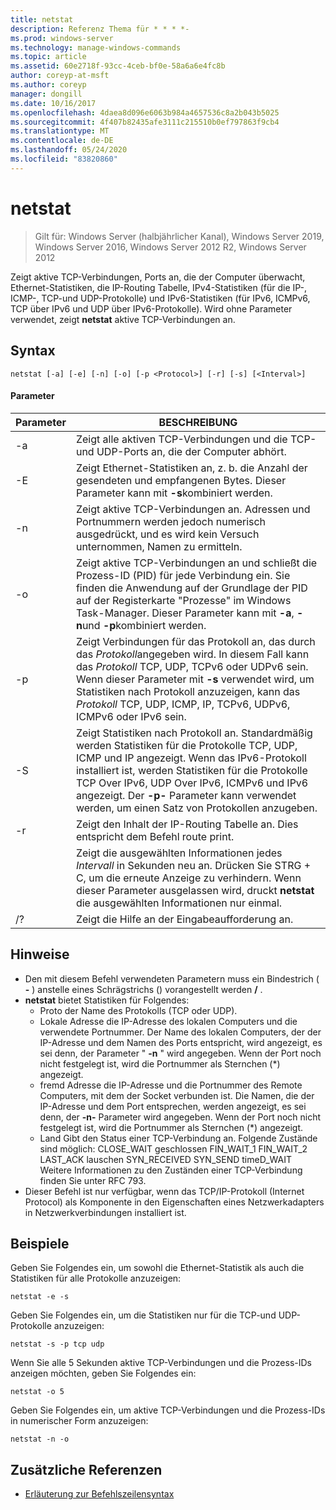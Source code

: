 ```yaml
---
title: netstat
description: Referenz Thema für * * * *-
ms.prod: windows-server
ms.technology: manage-windows-commands
ms.topic: article
ms.assetid: 60e2718f-93cc-4ceb-bf0e-58a6a6e4fc8b
author: coreyp-at-msft
ms.author: coreyp
manager: dongill
ms.date: 10/16/2017
ms.openlocfilehash: 4daea8d096e6063b984a4657536c8a2b043b5025
ms.sourcegitcommit: 4f407b82435afe3111c215510b0ef797863f9cb4
ms.translationtype: MT
ms.contentlocale: de-DE
ms.lasthandoff: 05/24/2020
ms.locfileid: "83820860"
---
```

# <a name="netstat"></a>netstat

> Gilt für: Windows Server (halbjährlicher Kanal), Windows Server 2019, Windows Server 2016, Windows Server 2012 R2, Windows Server 2012

Zeigt aktive TCP-Verbindungen, Ports an, die der Computer überwacht, Ethernet-Statistiken, die IP-Routing Tabelle, IPv4-Statistiken (für die IP-, ICMP-, TCP-und UDP-Protokolle) und IPv6-Statistiken (für IPv6, ICMPv6, TCP über IPv6 und UDP über IPv6-Protokolle). Wird ohne Parameter verwendet, zeigt **netstat** aktive TCP-Verbindungen an.

## <a name="syntax"></a>Syntax
```
netstat [-a] [-e] [-n] [-o] [-p <Protocol>] [-r] [-s] [<Interval>]
```

#### <a name="parameters"></a>Parameter

|   Parameter   |                                                                                                                                              BESCHREIBUNG                                                                                                                                              |
|---------------|-------------------------------------------------------------------------------------------------------------------------------------------------------------------------------------------------------------------------------------------------------------------------------------------------------|
|      -a       |                                                                                                   Zeigt alle aktiven TCP-Verbindungen und die TCP-und UDP-Ports an, die der Computer abhört.                                                                                                   |
|      -E       |                                                                                 Zeigt Ethernet-Statistiken an, z. b. die Anzahl der gesendeten und empfangenen Bytes. Dieser Parameter kann mit **-s**kombiniert werden.                                                                                  |
|      -n       |                                                                               Zeigt aktive TCP-Verbindungen an. Adressen und Portnummern werden jedoch numerisch ausgedrückt, und es wird kein Versuch unternommen, Namen zu ermitteln.                                                                               |
|      -o       |                          Zeigt aktive TCP-Verbindungen an und schließt die Prozess-ID (PID) für jede Verbindung ein. Sie finden die Anwendung auf der Grundlage der PID auf der Registerkarte "Prozesse" im Windows Task-Manager. Dieser Parameter kann mit **-a**, **-n**und **-p**kombiniert werden.                           |
| -p<Protocol> |               Zeigt Verbindungen für das Protokoll an, das durch das *Protokoll*angegeben wird. In diesem Fall kann das *Protokoll* TCP, UDP, TCPv6 oder UDPv6 sein. Wenn dieser Parameter mit **-s** verwendet wird, um Statistiken nach Protokoll anzuzeigen, kann das *Protokoll* TCP, UDP, ICMP, IP, TCPv6, UDPv6, ICMPv6 oder IPv6 sein.                |
|      -S       | Zeigt Statistiken nach Protokoll an. Standardmäßig werden Statistiken für die Protokolle TCP, UDP, ICMP und IP angezeigt. Wenn das IPv6-Protokoll installiert ist, werden Statistiken für die Protokolle TCP Over IPv6, UDP Over IPv6, ICMPv6 und IPv6 angezeigt. Der **-p-** Parameter kann verwendet werden, um einen Satz von Protokollen anzugeben. |
|      -r       |                                                                                                     Zeigt den Inhalt der IP-Routing Tabelle an. Dies entspricht dem Befehl route print.                                                                                                     |
|  <Interval>   |                                                        Zeigt die ausgewählten Informationen jedes *Intervall* in Sekunden neu an. Drücken Sie STRG + C, um die erneute Anzeige zu verhindern. Wenn dieser Parameter ausgelassen wird, druckt **netstat** die ausgewählten Informationen nur einmal.                                                         |
|      /?       |                                                                                                                                 Zeigt die Hilfe an der Eingabeaufforderung an.                                                                                                                                  |

## <a name="remarks"></a>Hinweise
-   Den mit diesem Befehl verwendeten Parametern muss ein Bindestrich ( **-** ) anstelle eines Schrägstrichs () vorangestellt werden **/** .
-   **netstat** bietet Statistiken für Folgendes:
    -   Proto der Name des Protokolls (TCP oder UDP).
    -   Lokale Adresse die IP-Adresse des lokalen Computers und die verwendete Portnummer. Der Name des lokalen Computers, der der IP-Adresse und dem Namen des Ports entspricht, wird angezeigt, es sei denn, der Parameter " **-n** " wird angegeben. Wenn der Port noch nicht festgelegt ist, wird die Portnummer als Sternchen (*) angezeigt.
    -   fremd Adresse die IP-Adresse und die Portnummer des Remote Computers, mit dem der Socket verbunden ist. Die Namen, die der IP-Adresse und dem Port entsprechen, werden angezeigt, es sei denn, der **-n-** Parameter wird angegeben. Wenn der Port noch nicht festgelegt ist, wird die Portnummer als Sternchen (*) angezeigt.
    -   Land Gibt den Status einer TCP-Verbindung an. Folgende Zustände sind möglich: CLOSE_WAIT geschlossen FIN_WAIT_1 FIN_WAIT_2 LAST_ACK lauschen SYN_RECEIVED SYN_SEND timeD_WAIT Weitere Informationen zu den Zuständen einer TCP-Verbindung finden Sie unter RFC 793.
-   Dieser Befehl ist nur verfügbar, wenn das TCP/IP-Protokoll (Internet Protocol) als Komponente in den Eigenschaften eines Netzwerkadapters in Netzwerkverbindungen installiert ist.

## <a name="examples"></a>Beispiele
Geben Sie Folgendes ein, um sowohl die Ethernet-Statistik als auch die Statistiken für alle Protokolle anzuzeigen:
```
netstat -e -s
```
Geben Sie Folgendes ein, um die Statistiken nur für die TCP-und UDP-Protokolle anzuzeigen:
```
netstat -s -p tcp udp
```
Wenn Sie alle 5 Sekunden aktive TCP-Verbindungen und die Prozess-IDs anzeigen möchten, geben Sie Folgendes ein:
```
netstat -o 5
```
Geben Sie Folgendes ein, um aktive TCP-Verbindungen und die Prozess-IDs in numerischer Form anzuzeigen:
```
netstat -n -o
```

## <a name="additional-references"></a>Zusätzliche Referenzen
- [Erläuterung zur Befehlszeilensyntax](command-line-syntax-key.md)
